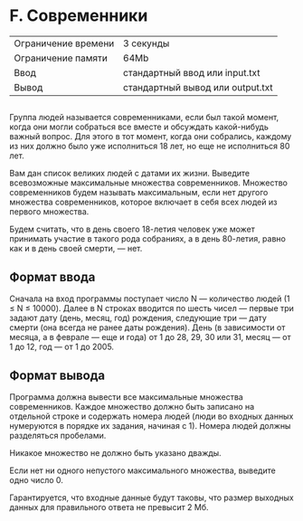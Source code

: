 <div class="problem-statement">
   <div class="header">
      <h1 class="title">F. Современники</h1>
      <table>
         <tr class="time-limit">
            <td class="property-title">Ограничение времени</td>
            <td>3&nbsp;секунды</td>
         </tr>
         <tr class="memory-limit">
            <td class="property-title">Ограничение памяти</td>
            <td>64Mb</td>
         </tr>
         <tr class="input-file">
            <td class="property-title">Ввод</td>
            <td colspan="1">стандартный ввод или input.txt</td>
         </tr>
         <tr class="output-file">
            <td class="property-title">Вывод</td>
            <td colspan="1">стандартный вывод или output.txt</td>
         </tr>
      </table>
   </div>
   <h2></h2>
   <div class="legend"><span style="">
         <p>Группа людей называется современниками, если был такой момент, когда они могли собраться все вместе и обсуждать какой-нибудь
            важный вопрос. Для этого в тот момент, когда они собрались, каждому из них должно было уже исполниться 18 лет, но еще не исполниться
            80 лет.
         </p></span><p>Вам дан список великих людей с датами их жизни. Выведите всевозможные максимальные множества современников. Множество современников
         будем называть максимальным, если нет другого множества современников, которое включает в себя всех людей из первого множества.
      </p>
      <p>Будем считать, что в день своего 18-летия человек уже может принимать участие в такого рода собраниях, а в день 80-летия,
         равно как и в день своей смерти, — нет.
      </p>
   </div>
   <h2>Формат ввода</h2>
   <div class="input-specification"><span style="">
         <p>Сначала на вход программы поступает число N — количество людей (1 ≤ N ≤ 10000). Далее в N строках вводится по шесть чисел
            — первые три задают дату (день, месяц, год) рождения, следующие три — дату смерти (она всегда не ранее даты рождения). День
            (в зависимости от месяца, а в феврале — еще и года) от 1 до 28, 29, 30 или 31, месяц — от 1 до 12, год — от 1 до 2005.
         </p></span><p></p>
   </div>
   <h2>Формат вывода</h2>
   <div class="output-specification"><span style="">
         <p>Программа должна вывести все максимальные множества современников. Каждое множество должно быть записано на отдельной строке
            и содержать номера людей (люди во входных данных нумеруются в порядке их задания, начиная с 1). Номера людей должны разделяться
            пробелами.
         </p></span><p>Никакое множество не должно быть указано дважды.</p>
      <p>Если нет ни одного непустого максимального множества, выведите одно число 0.</p>
      <p>Гарантируется, что входные данные будут таковы, что размер выходных данных для правильного ответа не превысит 2 Мб.</p>
   </div>
